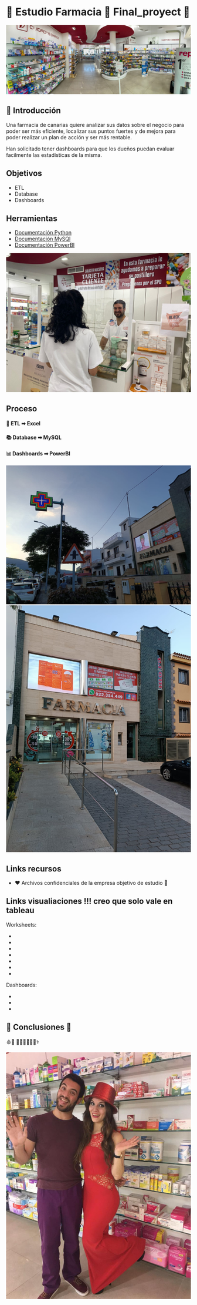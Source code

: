 # 🧪 Estudio Farmacia 💊 Final_proyect 🐍

![escaparate](images/escaparate.jpeg)

## 🥼 Introducción

Una farmacia de canarias quiere analizar sus datos sobre el negocio para poder ser más eficiente, localizar sus puntos fuertes y de mejora para poder realizar un plan de acción y ser más rentable.

Han solicitado tener dashboards para que los dueños puedan evaluar facilmente las estadísticas de la misma.

## Objetivos 

- ETL 
- Database
- Dashboards 

## Herramientas

- [Documentación Python](https://www.w3schools.com/python/default.asp)
- [Documentación MySQl](https://www.w3schools.com/mysql/default.asp)
- [Documentación PowerBI](https://learn.microsoft.com/es-es/training/paths/build-power-bi-visuals-reports/)

![comprando](images/compra1.jpeg)

## Proceso

#### 🧹 ETL ➡ Excel



#### 📚 Database ➡ MySQL



#### 📊 Dashboards ➡ PowerBI





![cruz](images/cruz.jpeg)
![farmacia](images/farmacia.jpeg)

## Links recursos

- ❤️ Archivos confidenciales de la empresa objetivo de estudio 💚

## Links visualiaciones !!! creo que solo vale en tableau

Worksheets:

-
-
-
-
-
-
-

Dashboards:

-
-
-

## 🥼 Conclusiones 💊
🩸💉
👨‍⚕👩‍⚕🧑‍⚕⚕



![vestido](images/farmafestivo.jpeg)